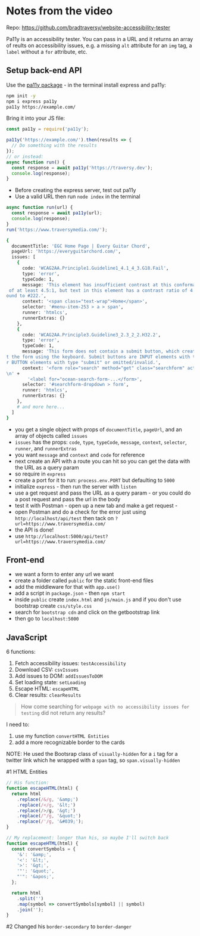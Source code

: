 # Notes from the video

Repo: https://github.com/bradtraversy/website-accessibility-tester

Pa11y is an accessibility tester. You can pass in a URL and it returns an array of reults on accessibility issues, e.g. a missing `alt` attribute for an `img` tag, a `label` without a `for` attribute, etc.

## Setup back-end API

Use the [pa11y package](https://github.com/pa11y/pa11y) - in the terminal install express and pa11y:

```bash
npm init -y
npm i express pa11y
pa11y https://example.com/
```

Bring it into your JS file:

```js
const pa11y = require('pa11y');

pa11y('https://example.com/').then(results => {
  // Do something with the results
});
// or instead:
async function run() {
  const response = await pa11y('https://traversy.dev');
  console.log(response);
}
```

- Before creating the express server, test out pa11y
- Use a valid URL then run `node index` in the terminal

```js
async function run(url) {
  const response = await pa11y(url);
  console.log(response);
}
run('https://www.traversymedia.com/');
```

```bash
{
  documentTitle: 'EGC Home Page | Every Guitar Chord',
  pageUrl: 'https://everyguitarchord.com/',
  issues: [
    {
      code: 'WCAG2AA.Principle1.Guideline1_4.1_4_3.G18.Fail',
      type: 'error',
      typeCode: 1,
      message: 'This element has insufficient contrast at this conformance level. Expected a contrast ratio
 of at least 4.5:1, but text in this element has a contrast ratio of 4.45:1. Recommendation:  change backgr
ound to #222.',
      context: '<span class="text-wrap">Home</span>',
      selector: '#menu-item-253 > a > span',
      runner: 'htmlcs',
      runnerExtras: {}
    },
    {
      code: 'WCAG2AA.Principle3.Guideline3_2.3_2_2.H32.2',
      type: 'error',
      typeCode: 1,
      message: 'This form does not contain a submit button, which creates issues for those who cannot submi
t the form using the keyboard. Submit buttons are INPUT elements with type attribute "submit" or "image", o
r BUTTON elements with type "submit" or omitted/invalid.',
      context: '<form role="search" method="get" class="searchform" action="https://everyguitarchord.com/">
\n' +
        '<label for="ocean-search-form-...</form>',
      selector: '#searchform-dropdown > form',
      runner: 'htmlcs',
      runnerExtras: {}
    },
    # and more here...
  ]
}
```

- you get a single object with props of `documentTitle`, `pageUrl`, and an array of objects called `issues`
- `issues` has the props: `code`, `type`, `typeCode`, `message`, `context`, `selector`, `runner`, and `runnerExtras`
- you want `message` and `context` and `code` for reference
- next create an API with a route you can hit so you can get the data with the URL as a query param
- so require in `express`
- create a port for it to run: `process.env.PORT` but defaulting to `5000`
- initialize `express` - then run the server with `listen`
- use a get request and pass the URL as a query param - or you could do a post request and pass the url in the body
- test it with Postman - open up a new tab and make a get request -
- open Postman and do a check for the error just using `http://localhost/api/test` then tack on `?url=https://www.traversymedia.com/`
- the API is done!
- use `http://localhost:5000/api/test?url=https://www.traversymedia.com/`

## Front-end

- we want a form to enter any url we want
- create a folder called `public` for the static front-end files
- add the middleware for that with `app.use()`
- add a script in `package.json` - then `npm start`
- inside `public` create `index.html` and `js/main.js` and if you don't use bootstrap create `css/style.css`
- search for `bootstrap cdn` and click on the getbootstrap link
- then go to `localhost:5000`

## JavaScript

6 functions:

1. Fetch accessibility issues: `testAccessibility`
1. Download CSV: `csvIssues`
1. Add issues to DOM: `addIssuesToDOM`
1. Set loading state: `setLoading`
1. Escape HTML: `escapeHTML`
1. Clear results: `clearResults`

> How come searching for `webpage with no accessibility issues for testing` did not return any results?

I need to:

1. use my function `convertHTML Entities`
1. add a more recognizable border to the cards

NOTE: He used the Bootsrap class of `visually-hidden` for a `i` tag for a twitter link which he wrapped with a `span` tag, so `span.visually-hidden`

#1 HTML Entities

```js
// His function:
function escapeHTML(html) {
  return html
    .replace(/&/g, '&amp;')
    .replace(/</g, '&lt;')
    .replace(/>/g, '&gt;')
    .replace(/"/g, '&quot;')
    .replace(/'/g, '&#039;');
}

// My replacement: longer than his, so maybe I'll switch back
function escapeHTML(html) {
  const convertSymbols = {
    '&': '&amp;',
    '<': '&lt;',
    '>': '&gt;',
    '"': '&quot;',
    "'": '&apos;',
  };

  return html
    .split('')
    .map(symbol => convertSymbols[symbol] || symbol)
    .join('');
}
```

#2 Changed his `border-secondary` to `border-danger`
